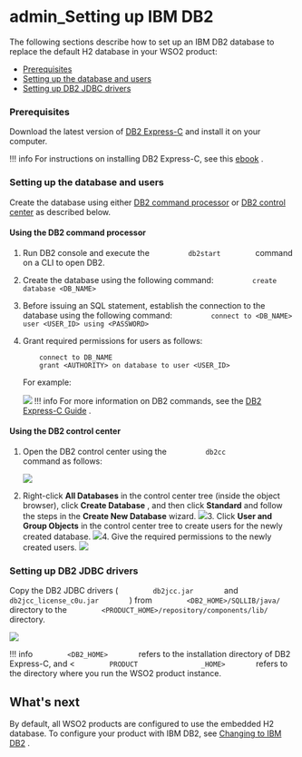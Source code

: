 # admin\_Setting up IBM DB2

The following sections describe how to set up an IBM DB2 database to replace the default H2 database in your WSO2 product:

-   [Prerequisites](#admin_SettingupIBMDB2-Prerequisites)
-   [Setting up the database and users](#admin_SettingupIBMDB2-Settingupthedatabaseandusers)
-   [Setting up DB2 JDBC drivers](#admin_SettingupIBMDB2-SettingupDB2JDBCdrivers)

### Prerequisites

Download the latest version of [DB2 Express-C](http://www-01.ibm.com/software/data/db2/express/download.html) and install it on your computer.

!!! info
For instructions on installing DB2 Express-C, see this [ebook](https://www.ibm.com/developerworks/community/wikis/home?lang=en#!/wiki/Big%20Data%20University/page/FREE%20eBook%20-%20Getting%20Started%20with%20DB2%20Express-C) .


### Setting up the database and users

Create the database using either [DB2 command processor](#admin_SettingupIBMDB2-UsingtheDB2commandprocessor) or [DB2 control center](#admin_SettingupIBMDB2-UsingtheDB2controlcenter) as described below.

#### Using the DB2 command processor

1.  Run DB2 console and execute the `          db2start         ` command on a CLI to open DB2.
2.  Create the database using the following command:
    `          create database <DB_NAME>         `
3.  Before issuing an SQL statement, establish the connection to the database using the following command:
    `          connect to <DB_NAME> user <USER_ID> using <PASSWORD>         `
4.  Grant required permissions for users as follows:

    ``` actionscript3
        connect to DB_NAME
        grant <AUTHORITY> on database to user <USER_ID>
    ```

    For example:

    ![](attachments/126562333/126562335.png)
        !!! info
    For more information on DB2 commands, see the [DB2 Express-C Guide](https://www.ibm.com/developerworks/community/wikis/home?lang=en#!/wiki/Big%20Data%20University/page/FREE%20eBook%20-%20Getting%20Started%20with%20DB2%20Express-C) .


#### Using the DB2 control center

1.  Open the DB2 control center using the `          db2cc         ` command as follows:

    ![](attachments/126562333/126562338.png)

2.  Right-click **All Databases** in the control center tree (inside the object browser), click **Create Database** , and then click **Standard** and follow the steps in the **Create New Database** wizard.
    ![](attachments/126562333/126562353.png)3.  Click **User and Group Objects** in the control center tree to create users for the newly created database.
    ![](attachments/126562333/126562336.png)4.  Give the required permissions to the newly created users.
    ![](attachments/126562333/126562337.png)
### Setting up DB2 JDBC drivers

Copy the DB2 JDBC drivers ( `         db2jcc.jar        ` and `         db2jcc_license_c0u.jar        ` ) from `         <DB2_HOME>/SQLLIB/java/        ` directory to the `         <PRODUCT_HOME>/repository/components/lib/        ` directory.

![](attachments/126562333/126562348.png)

!!! info
`         <DB2_HOME>        ` refers to the installation directory of DB2 Express-C, and &lt; `         PRODUCT        ` `         _HOME>        ` refers to the directory where you run the WSO2 product instance.


## What's next

By default, all WSO2 products are configured to use the embedded H2 database. To configure your product with IBM DB2, see [Changing to IBM DB2](https://docs.wso2.com/display/ADMIN44x/Changing+to+IBM+DB2) .
